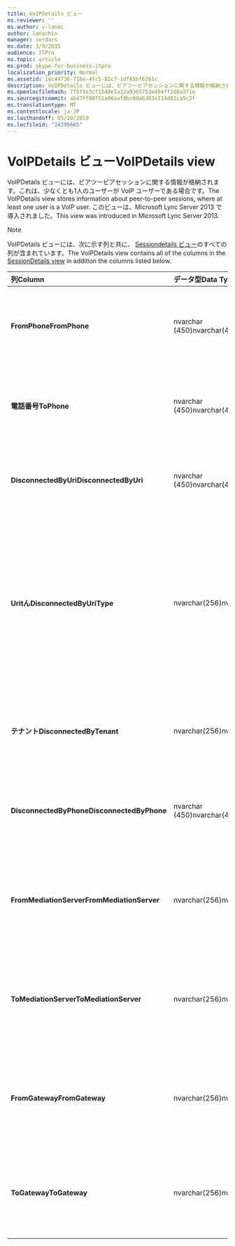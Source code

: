 ```yaml
---
title: VoIPDetails ビュー
ms.reviewer: ''
ms.author: v-lanac
author: lanachin
manager: serdars
ms.date: 3/9/2015
audience: ITPro
ms.topic: article
ms.prod: skype-for-business-itpro
localization_priority: Normal
ms.assetid: 14c44736-71ba-4fc5-82c7-1df65bf6261c
description: VoIPDetails ビューには、ピアツーピアセッションに関する情報が格納されます。これは、少なくとも1人のユーザーが VoIP ユーザーである場合です。 このビューは、Microsoft Lync Server 2013 で導入されました。
ms.openlocfilehash: 7f5f1e3cf1540e1a12a9365753e494ff2d8a371e
ms.sourcegitcommit: ab47ff88f51a96aaf8bc99a6303e114d41ca5c2f
ms.translationtype: MT
ms.contentlocale: ja-JP
ms.lasthandoff: 05/20/2019
ms.locfileid: "34295665"
---
```

# <a name="voipdetails-view"></a><span data-ttu-id="53b4d-104">VoIPDetails ビュー</span><span class="sxs-lookup"><span data-stu-id="53b4d-104">VoIPDetails view</span></span>
 
<span data-ttu-id="53b4d-105">VoIPDetails ビューには、ピアツーピアセッションに関する情報が格納されます。これは、少なくとも1人のユーザーが VoIP ユーザーである場合です。</span><span class="sxs-lookup"><span data-stu-id="53b4d-105">The VoIPDetails view stores information about peer-to-peer sessions, where at least one user is a VoIP user.</span></span> <span data-ttu-id="53b4d-106">このビューは、Microsoft Lync Server 2013 で導入されました。</span><span class="sxs-lookup"><span data-stu-id="53b4d-106">This view was introduced in Microsoft Lync Server 2013.</span></span>
  
> [!NOTE]
> <span data-ttu-id="53b4d-107">VoIPDetails ビューには、次に示す列と共に、 [Sessiondetails ビュー](sessiondetails-0.md)のすべての列が含まれています。</span><span class="sxs-lookup"><span data-stu-id="53b4d-107">The VoIPDetails view contains all of the columns in the [SessionDetails view](sessiondetails-0.md) in addition the columns listed below.</span></span>
  
|<span data-ttu-id="53b4d-108">**列**</span><span class="sxs-lookup"><span data-stu-id="53b4d-108">**Column**</span></span>|<span data-ttu-id="53b4d-109">**データ型**</span><span class="sxs-lookup"><span data-stu-id="53b4d-109">**Data Type**</span></span>|<span data-ttu-id="53b4d-110">**詳細**</span><span class="sxs-lookup"><span data-stu-id="53b4d-110">**Details**</span></span>|
|:-----|:-----|:-----|
|<span data-ttu-id="53b4d-111">**FromPhone**</span><span class="sxs-lookup"><span data-stu-id="53b4d-111">**FromPhone**</span></span> <br/> |<span data-ttu-id="53b4d-112">nvarchar (450)</span><span class="sxs-lookup"><span data-stu-id="53b4d-112">nvarchar(450)</span></span>  <br/> |<span data-ttu-id="53b4d-113">セッションを開始したユーザーの電話の URI。</span><span class="sxs-lookup"><span data-stu-id="53b4d-113">Phone URI of the user who started the session.</span></span>  <br/> |
|<span data-ttu-id="53b4d-114">**電話番号**</span><span class="sxs-lookup"><span data-stu-id="53b4d-114">**ToPhone**</span></span> <br/> |<span data-ttu-id="53b4d-115">nvarchar (450)</span><span class="sxs-lookup"><span data-stu-id="53b4d-115">nvarchar(450)</span></span>  <br/> |<span data-ttu-id="53b4d-116">セッションに参加したユーザーの電話の URI。</span><span class="sxs-lookup"><span data-stu-id="53b4d-116">Phone URI of the user who joined the session.</span></span>  <br/> |
|<span data-ttu-id="53b4d-117">**DisconnectedByUri**</span><span class="sxs-lookup"><span data-stu-id="53b4d-117">**DisconnectedByUri**</span></span> <br/> |<span data-ttu-id="53b4d-118">nvarchar (450)</span><span class="sxs-lookup"><span data-stu-id="53b4d-118">nvarchar(450)</span></span>  <br/> |<span data-ttu-id="53b4d-119">セッションを切断したユーザーの URI。</span><span class="sxs-lookup"><span data-stu-id="53b4d-119">URI of the user who disconnected the session.</span></span>  <br/> |
|<span data-ttu-id="53b4d-120">**Uritん**</span><span class="sxs-lookup"><span data-stu-id="53b4d-120">**DisconnectedByUriType**</span></span> <br/> |<span data-ttu-id="53b4d-121">nvarchar(256)</span><span class="sxs-lookup"><span data-stu-id="53b4d-121">nvarchar(256)</span></span>  <br/> |<span data-ttu-id="53b4d-122">セッションを切断したユーザーの URI の種類。</span><span class="sxs-lookup"><span data-stu-id="53b4d-122">Type of URI of the user who disconnected the session.</span></span> <span data-ttu-id="53b4d-123">詳細については、 [UriTypes の表](uritypes.md)を参照してください。</span><span class="sxs-lookup"><span data-stu-id="53b4d-123">See the [UriTypes table](uritypes.md) for more information.</span></span> <br/> |
|<span data-ttu-id="53b4d-124">**テナント**</span><span class="sxs-lookup"><span data-stu-id="53b4d-124">**DisconnectedByTenant**</span></span> <br/> |<span data-ttu-id="53b4d-125">nvarchar(256)</span><span class="sxs-lookup"><span data-stu-id="53b4d-125">nvarchar(256)</span></span>  <br/> |<span data-ttu-id="53b4d-126">セッションを切断したユーザーのテナント。</span><span class="sxs-lookup"><span data-stu-id="53b4d-126">Tenant of the user who disconnected the session.</span></span>  <br/> |
|<span data-ttu-id="53b4d-127">**DisconnectedByPhone**</span><span class="sxs-lookup"><span data-stu-id="53b4d-127">**DisconnectedByPhone**</span></span> <br/> |<span data-ttu-id="53b4d-128">nvarchar (450)</span><span class="sxs-lookup"><span data-stu-id="53b4d-128">nvarchar(450)</span></span>  <br/> |<span data-ttu-id="53b4d-129">セッションを切断したユーザーの電話の URI。</span><span class="sxs-lookup"><span data-stu-id="53b4d-129">Phone URI of the user who disconnected the session.</span></span>  <br/> |
|<span data-ttu-id="53b4d-130">**FromMediationServer**</span><span class="sxs-lookup"><span data-stu-id="53b4d-130">**FromMediationServer**</span></span> <br/> |<span data-ttu-id="53b4d-131">nvarchar(256)</span><span class="sxs-lookup"><span data-stu-id="53b4d-131">nvarchar(256)</span></span>  <br/> |<span data-ttu-id="53b4d-132">セッションを開始したユーザーによって使用された仲介サーバー。</span><span class="sxs-lookup"><span data-stu-id="53b4d-132">Mediation Server used by the user who started the session.</span></span>  <br/> |
|<span data-ttu-id="53b4d-133">**ToMediationServer**</span><span class="sxs-lookup"><span data-stu-id="53b4d-133">**ToMediationServer**</span></span> <br/> |<span data-ttu-id="53b4d-134">nvarchar(256)</span><span class="sxs-lookup"><span data-stu-id="53b4d-134">nvarchar(256)</span></span>  <br/> |<span data-ttu-id="53b4d-135">セッションに参加したユーザーが使用した仲介サーバー。</span><span class="sxs-lookup"><span data-stu-id="53b4d-135">Mediation Server used by the user who joined the session.</span></span>  <br/> |
|<span data-ttu-id="53b4d-136">**FromGateway**</span><span class="sxs-lookup"><span data-stu-id="53b4d-136">**FromGateway**</span></span> <br/> |<span data-ttu-id="53b4d-137">nvarchar(256)</span><span class="sxs-lookup"><span data-stu-id="53b4d-137">nvarchar(256)</span></span>  <br/> |<span data-ttu-id="53b4d-138">セッションを開始したユーザーによって使用されたゲートウェイ。</span><span class="sxs-lookup"><span data-stu-id="53b4d-138">Gateway used by the user who started the session.</span></span>  <br/> |
|<span data-ttu-id="53b4d-139">**ToGateway**</span><span class="sxs-lookup"><span data-stu-id="53b4d-139">**ToGateway**</span></span> <br/> |<span data-ttu-id="53b4d-140">nvarchar(256)</span><span class="sxs-lookup"><span data-stu-id="53b4d-140">nvarchar(256)</span></span>  <br/> |<span data-ttu-id="53b4d-141">セッションに参加したユーザーが使用したゲートウェイ。</span><span class="sxs-lookup"><span data-stu-id="53b4d-141">Gateway used by the user who joined the session.</span></span>  <br/> |
   

